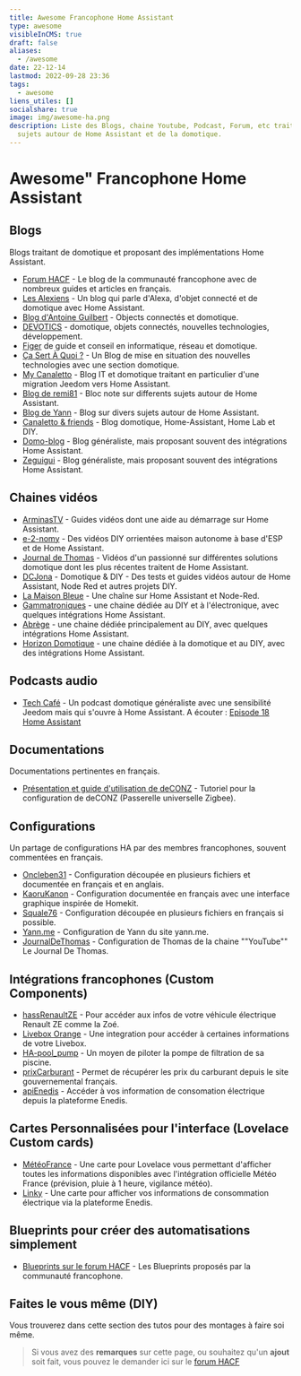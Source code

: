 ```yaml
---
title: Awesome Francophone Home Assistant
type: awesome
visibleInCMS: true
draft: false
aliases:
  - /awesome
date: 22-12-14
lastmod: 2022-09-28 23:36
tags:
  - awesome
liens_utiles: []
socialshare: true
image: img/awesome-ha.png
description: Liste des Blogs, chaine Youtube, Podcast, Forum, etc traitant de
  sujets autour de Home Assistant et de la domotique.
---
```

# Awesome" Francophone Home Assistant

## Blogs

Blogs traitant de domotique et proposant des implémentations Home Assistant.

* [Forum HACF](https://forum.hacf.fr/) - Le blog de la communauté francophone avec de nombreux guides et articles en français.
* [Les Alexiens](https://www.lesalexiens.fr/) - Un blog qui parle d'Alexa, d'objet connecté et de domotique avec Home Assistant.
* [Blog d'Antoine Guilbert](https://www.antoineguilbert.fr/category/domotique/) - Objects connectés et domotique.
* [DEVOTICS](https://devotics.fr) - domotique, objets connectés, nouvelles technologies, développement.
* [Figer](https://www.figer.com) de guide et conseil en informatique, réseau et domotique.
* [Ça Sert À Quoi ?](https://www.ca-sert-a-quoi.com/category/domotique/) - Un Blog de mise en situation des nouvelles technologies avec une section domotique.
* [My Canaletto](https://www.canaletto.fr/) - Blog IT et domotique traitant en particulier d'une migration Jeedom vers Home Assistant.
* [Blog de remi81](https://domo.rem81.com/) - Bloc note sur differents sujets autour de Home Assistant.
* [Blog de Yann](https://domotique.yann.me/) - Blog sur divers sujets autour de Home Assistant.
* [Canaletto & friends](https://ghost.canaletto.fr/) - Blog domotique, Home-Assistant, Home Lab et DIY.
* [Domo-blog](https://www.domo-blog.fr/) - Blog généraliste, mais proposant souvent des intégrations Home Assistant.
* [Zeguigui](https://www.zeguigui.com/) - Blog généraliste, mais proposant souvent des intégrations Home Assistant.

## Chaines vidéos

* [ArminasTV](https://www.youtube.com/channel/UCLoLYGnh66x9cMee-qBi3XQ) - Guides vidéos dont une aide au démarrage sur Home Assistant.
* [e-2-nomy](https://www.youtube.com/channel/UCaSQ9Wl2KWUvQmTRV26O96Q) - Des vidéos DIY orrientées maison autonome à base d'ESP et de Home Assistant.
* [Journal de Thomas](https://www.youtube.com/channel/UCRJE6Yb_R3Xei-QGcy_Qwhw) - Vidéos d'un passionné sur différentes solutions domotique dont les plus récentes traitent de Home Assistant.
* [DCJona](https://www.youtube.com/channel/UCPRsHkUnQZ4261jzwXT-tdw) - Domotique & DIY - Des tests et guides vidéos autour de Home Assistant, Node Red et autres projets DIY.
* [La Maison Bleue](https://www.youtube.com/channel/UCOfuwHAgQnK8vORbGBSA28Q) - Une chaîne sur Home Assistant et Node-Red.
* [Gammatroniques](https://www.youtube.com/c/GammaTroniques) - une chaine dédiée au DIY et à l'électronique, avec quelques intégrations Home Assistant.
* [Abrège](https://www.youtube.com/c/Abr%C3%A8ge) - une chaine dédiée principalement au DIY, avec quelques intégrations Home Assistant.
* [Horizon Domotique](https://www.youtube.com/channel/UCblvKDzZ6YfG5EdyqnvWpng) - une chaine dédiée à la domotique et au DIY, avec des intégrations Home Assistant.

## Podcasts audio

* [Tech Café](https://techcafe.fr/category/domotique-podcast-maison-connectee/) - Un podcast domotique généraliste avec une sensibilité Jeedom mais qui s'ouvre à Home Assistant. A écouter : [Episode 18 Home Assistant](https://techcafe.fr/domotique-dossier-home-assistant/)

## Documentations

Documentations pertinentes en français.

* [Présentation et guide d'utilisation de deCONZ](https://presentationdeconz.wordpress.com/) - Tutoriel pour la configuration de deCONZ (Passerelle universelle Zigbee).

## Configurations

Un partage de configurations HA par des membres francophones, souvent commentées en français.

* [Oncleben31](https://github.com/oncleben31/home-assistant-config) - Configuration découpée en plusieurs fichiers et documentée en français et en anglais.
* [KaoruKanon](https://github.com/KaoruKanon/homeassistant-config) - Configuration documentée en français avec une interface graphique inspirée de Homekit.
* [Squale76](https://github.com/Squale76/home-assistant-configuration) - Configuration découpée en plusieurs fichiers en français si possible.
* [Yann.me](https://github.com/yjajkiew/domotique/tree/master/home-assistant/config) - Configuration de Yann du site yann.me.
* [JournalDeThomas](https://github.com/journaldethomas/home-assistant-config) - Configuration de Thomas de la chaine ""YouTube"" Le Journal De Thomas.

## Intégrations francophones (Custom Components)

* [hassRenaultZE](https://github.com/hacf-fr/hassRenaultZE) - Pour accéder aux infos de votre véhicule électrique Renault ZE comme la Zoé.
* [Livebox Orange](https://github.com/Cyr-ius/hass-livebox-component) - Une integration pour accéder à certaines informations de votre Livebox.
* [HA-pool_pump](https://github.com/oncleben31/ha-pool_pump) - Un moyen de piloter la pompe de filtration de sa piscine.
* [prixCarburant](https://github.com/max5962/prixCarburant-home-assistant) - Permet de récupérer les prix du carburant depuis le site gouvernemental français.
* [apiEnedis](https://github.com/saniho/apiEnedis) - Accéder à vos information de consomation électrique depuis la plateforme Enedis.

## Cartes Personnalisées pour l'interface (Lovelace Custom cards)

* [MétéoFrance](https://github.com/hacf-fr/lovelace-meteofrance-weather-card) - Une carte pour Lovelace vous permettant d'afficher toutes les informations disponibles avec l'intégration officielle Météo France (prévision, pluie à 1 heure, vigilance météo).
* [Linky](https://github.com/saniho/content-card-linky) - Une carte pour afficher vos informations de consommation électrique via la plateforme Enedis.

## Blueprints pour créer des automatisations simplement

* [Blueprints sur le forum HACF](https://forum.hacf.fr/tag/plan-blueprint) - Les Blueprints proposés par la communauté francophone.

## Faites le vous même (DIY)

Vous trouverez dans cette section des tutos pour des montages à faire soi même.

> Si vous avez des **remarques** sur cette page, ou souhaitez qu'un **ajout** soit fait, vous pouvez le demander ici sur le [forum HACF](https://forum.hacf.fr/t/liens-utiles-awesome-sur-le-portail-hacf/21769)